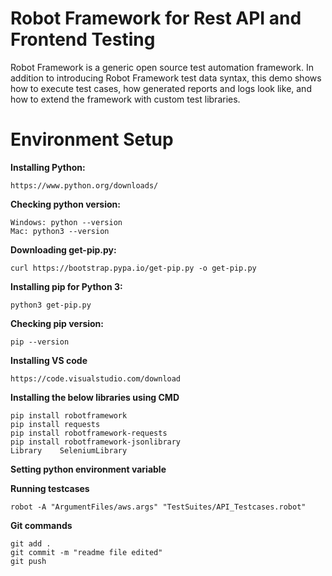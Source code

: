 # Robot Framework for Rest API and Frontend Testing

Robot Framework is a generic open source test automation framework. In addition to introducing Robot Framework test data syntax, this demo shows how to execute test cases, how generated reports and logs look like, and how to extend the framework with custom test libraries.

# Environment Setup

**Installing Python:**

    https://www.python.org/downloads/

**Checking python version:**

    Windows: python --version
    Mac: python3 --version

**Downloading get-pip.py:**

    curl https://bootstrap.pypa.io/get-pip.py -o get-pip.py

**Installing pip for Python 3:**

    python3 get-pip.py

**Checking pip version:**

    pip --version

**Installing VS code**

    https://code.visualstudio.com/download

**Installing the below libraries using CMD**

    pip install robotframework
    pip install requests
    pip install robotframework-requests
    pip install robotframework-jsonlibrary
    Library    SeleniumLibrary

**Setting python environment variable**

**Running testcases**

    robot -A "ArgumentFiles/aws.args" "TestSuites/API_Testcases.robot"

**Git commands**

    git add .
    git commit -m "readme file edited"
    git push
